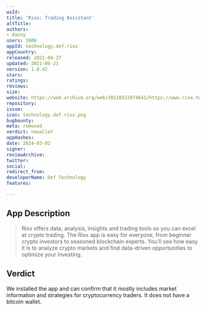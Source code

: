 ```yaml
---
wsId: 
title: 'Rixx: Trading Assistant'
altTitle: 
authors:
- danny
users: 1000
appId: technology.def.rixx
appCountry: 
released: 2021-04-27
updated: 2021-06-21
version: 1.0.42
stars: 
ratings: 
reviews: 
size: 
website: https://web.archive.org/web/20210522074641/https://www.rixx.tech/
repository: 
issue: 
icon: technology.def.rixx.png
bugbounty: 
meta: removed
verdict: nowallet
appHashes: 
date: 2024-03-02
signer: 
reviewArchive: 
twitter: 
social: 
redirect_from: 
developerName: Def Technology
features: 

---
```


## App Description

> Rixx offers data, analysis, insights and trading tools so you can excel at crypto trading. The Rixx app is easy for everyone, from beginner crypto investors to seasoned blockchain experts. You'll see how easy it is to analyze crypto markets and find data-driven opportunities to optimize your investing.

## Verdict

We installed the app and can confirm that it mostly includes market information and strategies for cryptocurrency traders. It does not have a bitcoin wallet.

